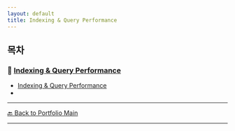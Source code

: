 ```yaml
---
layout: default
title: Indexing & Query Performance
---
```


## 목차

### 🔗 [Indexing & Query Performance](/study/database-design/)

- [Indexing & Query Performance](/study/database-design/indexing-and-query-performance)
- 
---
[🔙 Back to Portfolio Main](../index.md)

---

